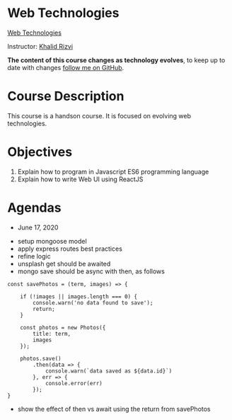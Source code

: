 # Web Technologies
[Web Technologies](https://github.com/krizvi/lessons)

Instructor: [Khalid Rizvi](https://github.com/krizvi)

**The content of this course changes as technology evolves**, to keep up to date with changes [follow me on GitHub](https://github.com/krizvi).

# Course Description

This course is a handson course. It is focused on evolving web technologies. 

# Objectives

1. Explain how to program in Javascript ES6 programming language
2. Explain how to write Web UI using ReactJS

# Agendas

* June 17, 2020

- setup mongoose model
- apply express routes best practices
- refine logic
- unsplash get should be awaited
- mongo save should be async with then, as follows

```
const savePhotos = (term, images) => {

    if (!images || images.length === 0) {
        console.warn('no data found to save');
        return;
    }

    const photos = new Photos({
        title: term,
        images
    });
    
    photos.save()
        .then(data => {
            console.warn(`data saved as ${data.id}`)
        }, err => {
            console.error(err)
        });
}
```

- show the effect of then vs await using the return from savePhotos
